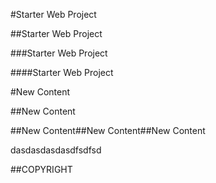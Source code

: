#Starter Web Project

##Starter Web Project

###Starter Web Project

####Starter Web Project

#New Content

##New Content

##New Content##New Content##New Content



dasdasdasdasdfsdfsd


##COPYRIGHT
